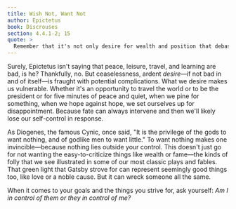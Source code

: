 ```yaml
---
title: Wish Not, Want Not
author: Epictetus
book: Discrouses
section: 4.4.1-2; 15
quote: >
  Remember that it's not only desire for wealth and position that debases and subjugates us, but also the desire for peace, leisure, travel, and learning. It doesn't matter what the external thing is, the value we place on it subjugates us to another...where our heart is set, there our impediment lies.
---
```


Surely, Epictetus isn't saying that peace, leisure, travel, and learning are bad, is he? Thankfully, no. But ceaselessness, ardent _desire_—if not bad in and of itself—is fraught with potential complications. What we desire makes us vulnerable. Whether it's an opportunity to travel the world or to be the president or for five minutes of peace and quiet, when we pine for something, when we hope against hope, we set ourselves up for disappointment. Because fate can always intervene and then we'll likely lose our self-control in response.

As Diogenes, the famous Cynic, once said, "It is the privilege of the gods to want nothing, and of godlike men to want little." To want nothing makes one invincible—because nothing lies outside your control. This doesn't just go for not wanting the easy-to-criticize things like wealth or fame—the kinds of folly that we see illustrated in some of our most classic plays and fables. That green light that Gatsby strove for can represent seemingly good things too, like love or a noble cause. But it can wreck someone all the same.

When it comes to your goals and the things you strive for, ask yourself: _Am I in control of them or they in control of me?_
